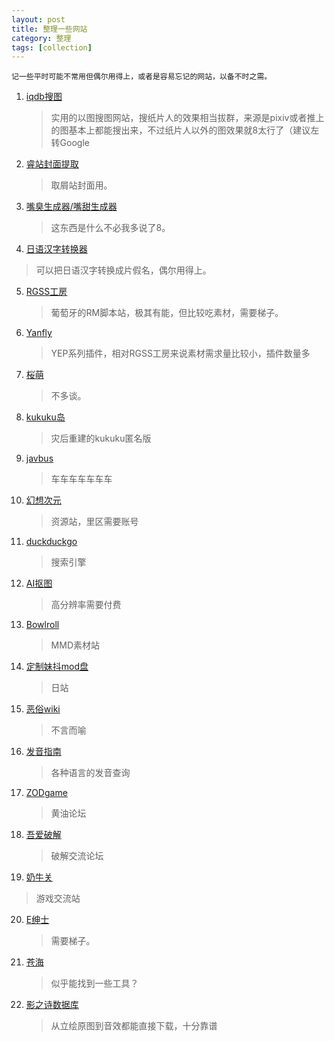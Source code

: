 ```yaml
---
layout: post
title: 整理一些网站
category: 整理
tags: [collection]
---
```



```
记一些平时可能不常用但偶尔用得上，或者是容易忘记的网站，以备不时之需。
```

1. [iqdb搜图](http://iqdb.org/)
   > 实用的以图搜图网站，搜纸片人的效果相当拔群，来源是pixiv或者推上的图基本上都能搜出来，不过纸片人以外的图效果就8太行了（建议左转Google
   
2. [睿站封面提取](http://www.galmoe.com/) 
   > 取屑站封面用。
   
3. [嘴臭生成器/嘴甜生成器](https://www.nmsl8.club/)
   > 这东西是什么不必我多说了8。
   
4. [日语汉字转换器](http://o-oo.net.cn/hiragana.asp) 
  > 可以把日语汉字转换成片假名，偶尔用得上。
   
5. [RGSS工房](https://atelierrgss.wordpress.com/)
   > 葡萄牙的RM脚本站，极其有能，但比较吃素材，需要梯子。
   
6. [Yanfly](http://www.yanfly.moe/)
   > YEP系列插件，相对RGSS工房来说素材需求量比较小，插件数量多
   
7. [桜萌](https://sakuramoe.dev/user)
   > 不多谈。
   
8. [kukuku岛](https://kukuku.club/%E7%BB%BC%E5%90%88%E7%89%881/)
   > 灾后重建的kukuku匿名版
   
9. [javbus](https://www.javbus.com/)
   > 车车车车车车车
   
10. [幻想次元](https://acg18.world/)
    > 资源站，里区需要账号
	
11. [duckduckgo](https://duckduckgo.com/)
    > 搜索引擎
   
12. [AI抠图](https://www.remove.bg/?tdsourcetag=s_pcqq_aiomsg)
    > 高分辨率需要付费
	
13. [Bowlroll](https://bowlroll.net/)
    > MMD素材站
	
14. [定制妹抖mod盘](https://ux.getuploader.com/com3d2_mod_kyouyu/)
    > 日站

15. [恶俗wiki](https://esu.wiki/)
    > 不言而喻
	
16. [发音指南](https://zh.forvo.com/)
    > 各种语言的发音查询
    
17. [ZODgame](https://www.zodgame.us/)
    > 黄油论坛
   
18. [吾爱破解](https://www.52pojie.cn/)
    > 破解交流论坛
	
19. [奶牛关](https://cowlevel.net/feed)
   > 游戏交流站
   
20. [E绅士](https://e-hentai.org/)
    > 需要梯子。
   

21. [苍海](https://www.258ch.com/)
    > 似乎能找到一些工具？
	
22. [影之诗数据库](https://sv.bagoum.com)
    > 从立绘原图到音效都能直接下载，十分靠谱
